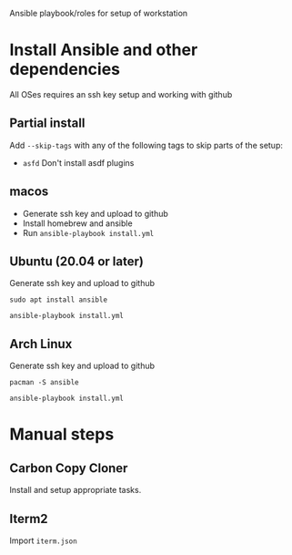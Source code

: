 Ansible playbook/roles for setup of workstation

# Install Ansible and other dependencies

All OSes requires an ssh key setup and working with github

## Partial install

Add `--skip-tags` with any of the following tags to skip parts of the setup:

 * `asfd` Don't install asdf plugins

## macos

 * Generate ssh key and upload to github
 * Install homebrew and ansible
 * Run `ansible-playbook install.yml`

## Ubuntu (20.04 or later)

Generate ssh key and upload to github

```
sudo apt install ansible

ansible-playbook install.yml
```

## Arch Linux

Generate ssh key and upload to github

```
pacman -S ansible

ansible-playbook install.yml
```

# Manual steps

## Carbon Copy Cloner

Install and setup appropriate tasks.

## Iterm2

Import `iterm.json`
